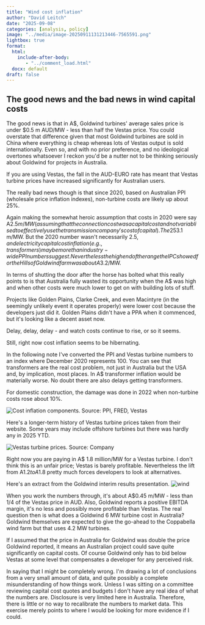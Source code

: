 ```yaml
---
title: "Wind cost inflation"
author: "David Leitch"
date: "2025-09-08"
categories: [analysis, policy]
image: "../media/image-20250911131213446-7565591.png"
lightbox: true
format:
  html:
    include-after-body:
       - "../comment_load.html"
  docx: default
draft: false
---
```




## The good news and the bad news in wind capital costs

The good news is that in A$, Goldwind turbines' average sales price is under $0.5 m AUD/MW - less than half the Vestas price. You could overstate that difference given that most Goldwind turbines are sold in China where everything is cheap whereas lots of Vestas output is sold internationally. Even so, and with no prior preference, and no ideological overtones whatsoever I reckon you'd be a nutter not to be thinking seriously about Goldwind for  projects in Australia.

If you are using Vestas, the fall in the AUD-EURO rate has meant that Vestas turbine prices have increased significantly for Australian users.

The really bad news though is that since 2020, based on Australian PPI (wholesale price inflation indexes), non-turbine costs are likely up about 25%. 

Again making the somewhat heroic assumption that costs in 2020 were say A$2.5 m/MW (assuming that the connection cost was a capital cost and not variablised to effectively use the transmission company's cost of capital). The 25% inflation puts you at  say A$3.1 m/MW. But the 2020 number wasn't necessarily $2.5, and electricity capital cost inflation (e.g., transformers) may be more than industry-wide PPI numbers suggest. Nevertheless the high end of the range the IPC showed for the Hills of Gold wind farm was about A$3.2/MW.

In terms of shutting the door after the horse has bolted what this really points to is that Australia fully wasted its opportunity when the A$ was high and when other costs were much lower to get on with building lots of stuff.

Projects like Golden Plains, Clarke Creek, and even Macintyre (in the seemingly unlikely event it operates properly) were lower cost because the developers just did it. Golden Plains didn't have a PPA when it commenced, but it's looking like a decent asset now.

Delay, delay, delay - and watch costs continue to rise, or so it seems.

Still, right now cost inflation seems to be hibernating.

In the following note I've converted the PPI and Vestas turbine numbers to an index where December 2020 represents 100.
You can see that transformers are the real cost problem, not just in Australia but the USA and, by implication, most places. In A$ transformer inflation would be materially  worse. No doubt there are also delays getting transformers.

For domestic construction, the damage was done in 2022 when non-turbine costs rose about 10%. 



![Cost inflation components. Source: PPI, FRED, Vestas](../media/image-20250911141056428.png)

Here's a longer-term history of Vestas turbine prices taken from their website. Some years may include offshore turbines but there was hardly any in 2025 YTD. 



![Vestas turbine prices. Source: Company](../media/image-20250911133647064.png)

Right now you are paying in A$ 1.8 million/MW for a Vestas turbine. I don't think this is an unfair price; Vestas is barely profitable. Nevertheless the lift from A$1.2 to A$1.8 pretty much forces developers to look at alternatives.

Here's an extract from the Goldwind interim results presentation.
![wind](../media/image-20250911134200924.png)

When you work the numbers through, it's about A$0.45 m/MW - less than 1/4 of the Vestas price in AUD. Also, Goldwind reports a positive EBITDA margin, it's no less and possibly more profitable than Vestas. The real question then is what does a Goldwind 6 MW turbine cost in Australia? Goldwind themselves are expected to give the go-ahead to the Coppabella wind farm but that uses 4.2 MW turbines. 

If I assumed that the price in Australia for Goldwind was double the price Goldwind reported, it means an Australian project could save quite significantly on capital costs. Of course Goldwind only has to bid below Vestas at some level that compensates a developer for any perceived risk.

In saying that I might be completely wrong. I'm drawing a lot of conclusions from a very small amount of data, and quite possibly a complete misunderstanding of how things work. Unless I was sitting on a committee reviewing capital cost quotes and budgets I don't have any real idea of what the numbers are. Disclosure is very limited here in Australia. Therefore, there is little or no way to recalibrate the numbers to market data. This exercise merely points to where I would be looking for more evidence if I could.

